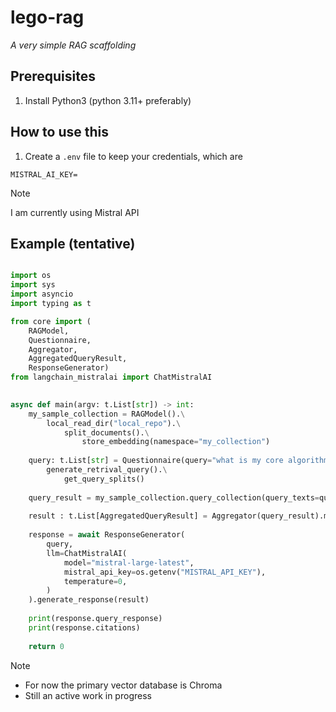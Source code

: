 # lego-rag
*A very simple RAG scaffolding*

## Prerequisites
1. Install Python3 (python 3.11+ preferably)

## How to use this
1. Create a `.env` file to keep your credentials, which are
```env
MISTRAL_AI_KEY=
```
> [!Note]
> I am currently using Mistral API


## Example (tentative)

```python

import os
import sys
import asyncio
import typing as t

from core import (
    RAGModel, 
    Questionnaire, 
    Aggregator, 
    AggregatedQueryResult,
    ResponseGenerator)        
from langchain_mistralai import ChatMistralAI

 
async def main(argv: t.List[str]) -> int:
    my_sample_collection = RAGModel().\
        local_read_dir("local_repo").\
            split_documents().\
                store_embedding(namespace="my_collection")
                
    query: t.List[str] = Questionnaire(query="what is my core algorithm?",).\
        generate_retrival_query().\
            get_query_splits()
            
    query_result = my_sample_collection.query_collection(query_texts=query, n_results=2,)
    
    result : t.List[AggregatedQueryResult] = Aggregator(query_result).merge_query_results()
    
    response = await ResponseGenerator(
        query,
        llm=ChatMistralAI(
            model="mistral-large-latest", 
            mistral_api_key=os.getenv("MISTRAL_API_KEY"), 
            temperature=0,
        )
    ).generate_response(result)
    
    print(response.query_response)
    print(response.citations)
    
    return 0
```
> [!Note]
> - For now the primary vector database is Chroma
> - Still an active work in progress